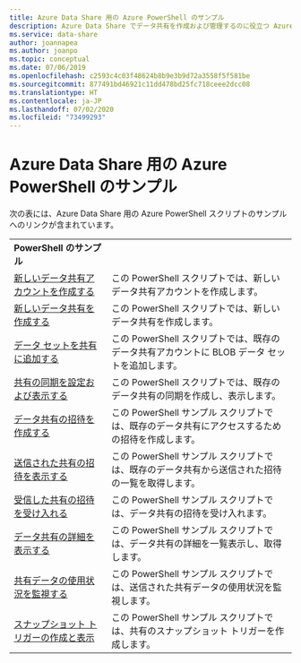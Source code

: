 ```yaml
---
title: Azure Data Share 用の Azure PowerShell のサンプル
description: Azure Data Share でデータ共有を作成および管理するのに役立つ Azure PowerShell のサンプル スクリプトについて説明します。
ms.service: data-share
author: joannapea
ms.author: joanpo
ms.topic: conceptual
ms.date: 07/06/2019
ms.openlocfilehash: c2593c4c03f48624b8b9e3b9d72a3558f5f581be
ms.sourcegitcommit: 877491bd46921c11dd478bd25fc718ceee2dcc08
ms.translationtype: HT
ms.contentlocale: ja-JP
ms.lasthandoff: 07/02/2020
ms.locfileid: "73499293"
---
```

# <a name="azure-powershell-samples-for-azure-data-share"></a>Azure Data Share 用の Azure PowerShell のサンプル

次の表には、Azure Data Share 用の Azure PowerShell スクリプトのサンプルへのリンクが含まれています。

| |  |
|---|---|
|**PowerShell のサンプル**||
|[新しいデータ共有アカウントを作成する](scripts/powershell/create-new-share-account-powershell.md)| この PowerShell スクリプトでは、新しいデータ共有アカウントを作成します。 |
|[新しいデータ共有を作成する](scripts/powershell/create-new-share-powershell.md)| この PowerShell スクリプトでは、新しいデータ共有を作成します。 |
|[データ セットを共有に追加する](scripts/powershell/add-datasets-powershell.md)| この PowerShell スクリプトでは、既存のデータ共有アカウントに BLOB データ セットを追加します。 |
|[共有の同期を設定および表示する](scripts/powershell/set-view-synchronizations-powershell.md)| この PowerShell スクリプトでは、既存のデータ共有の同期を作成し、表示します。 |
|[データ共有の招待を作成する](scripts/powershell/create-share-invitation-powershell.md)| この PowerShell サンプル スクリプトでは、既存のデータ共有にアクセスするための招待を作成します。 |
|[送信された共有の招待を表示する](scripts/powershell/view-sent-invitations-powershell.md)| この PowerShell サンプル スクリプトでは、既存のデータ共有から送信された招待の一覧を取得します。 |
|[受信した共有の招待を受け入れる](scripts/powershell/accept-share-invitations-powershell.md)| この PowerShell サンプル スクリプトでは、データ共有の招待を受け入れます。|
|[データ共有の詳細を表示する](scripts/powershell/view-share-details-powershell.md)| この PowerShell サンプル スクリプトでは、データ共有の詳細を一覧表示し、取得します。 |
|[共有データの使用状況を監視する](scripts/powershell/monitor-usage-powershell.md)| この PowerShell サンプル スクリプトでは、送信された共有データの使用状況を監視します。 |
|[スナップショット トリガーの作成と表示](scripts/powershell/create-view-trigger-powershell.md)| この PowerShell サンプル スクリプトでは、共有のスナップショット トリガーを作成します。






